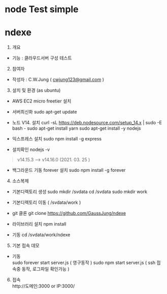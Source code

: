 # node Test simple 
# ndexe 

1. 개요 
- 기능 :  클라우드서버 구성 테스트  

2. 참여자  
- 작성자 : C.W.Jung ( cwjung123@gmail.com )

3. 설치 및 환경 (as ubuntu) 
- AWS EC2 micro freetier 설치 
- 서버최신화 
  sudo apt-get update
- 노드 V14. 설치
curl -sL https://deb.nodesource.com/setup_14.x | sudo -E bash -
sudo apt-get install yarn
sudo apt-get install -y nodejs

- 익스프레스 설치
sudo npm install -g express
 
- 설치확인
 nodejs -v  
 > v14.15.3  --> v14.16.0 (2021. 03. 25 )

- 백그라운드 기동 forever 설치
sudo npm install -g forever


4. 소스복제 
- 기본디렉토리 생성
sudo mkdir /svdata 
cd /svdata
sudo mkdir work 

- 기본디렉토리 이동 ( /svdata/work )
- git 클론 
  git clone https://github.com/GaussJung/ndexe   
- 라이브러리 설치 
 npm install 

- 기동 
  cd /svdata/work/ndexe 

5. 기본 접속 데모 
- 기동   
  sudo forever start server.js ( 영구동작 )
  sudo npm start server.js ( ssh 접속중 동작, 로그파일 확인가능  ) 

6. 접속  
http://도메인:3000 or IP:3000/
  